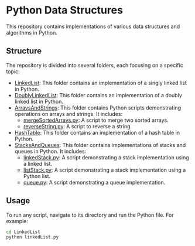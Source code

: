 # Python Data Structures

This repository contains implementations of various data structures and algorithms in Python.

## Structure

The repository is divided into several folders, each focusing on a specific topic:

- [LinkedList](LinkedList/linkedList.py): This folder contains an implementation of a singly linked list in Python.
- [DoublyLinkedList](LinkedList/doubleyLinkedList.py): This folder contains an implementation of a doubly linked list in Python.
- [ArraysAndStrings](ArraysAndStrings): This folder contains Python scripts demonstrating operations on arrays and strings. It includes:
  - [mergeSortedArrays.py](ArraysAndStrings/mergeSortedArrays.py): A script to merge two sorted arrays.
  - [reverseString.py](ArraysAndStrings/reverseString.py): A script to reverse a string.
- [HashTable](HashTable/hashTable.py): This folder contains an implementation of a hash table in Python.
- [StacksAndQueues](StacksAndQueues): This folder contains implementations of stacks and queues in Python. It includes:
  - [linkedStack.py](StacksAndQueues/linkedStack.py): A script demonstrating a stack implementation using a linked list.
  - [listStack.py](StacksAndQueues/listStack.py): A script demonstrating a stack implementation using a Python list.
  - [queue.py](StacksAndQueues/queue.py): A script demonstrating a queue implementation.

## Usage

To run any script, navigate to its directory and run the Python file. For example:

```bash
cd LinkedList
python linkedList.py
```
